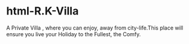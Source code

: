 # html-R.K-Villa
A Private Villa , where you can enjoy, away from city-life.This place will ensure you live your Holiday to the Fullest, the Comfy.
